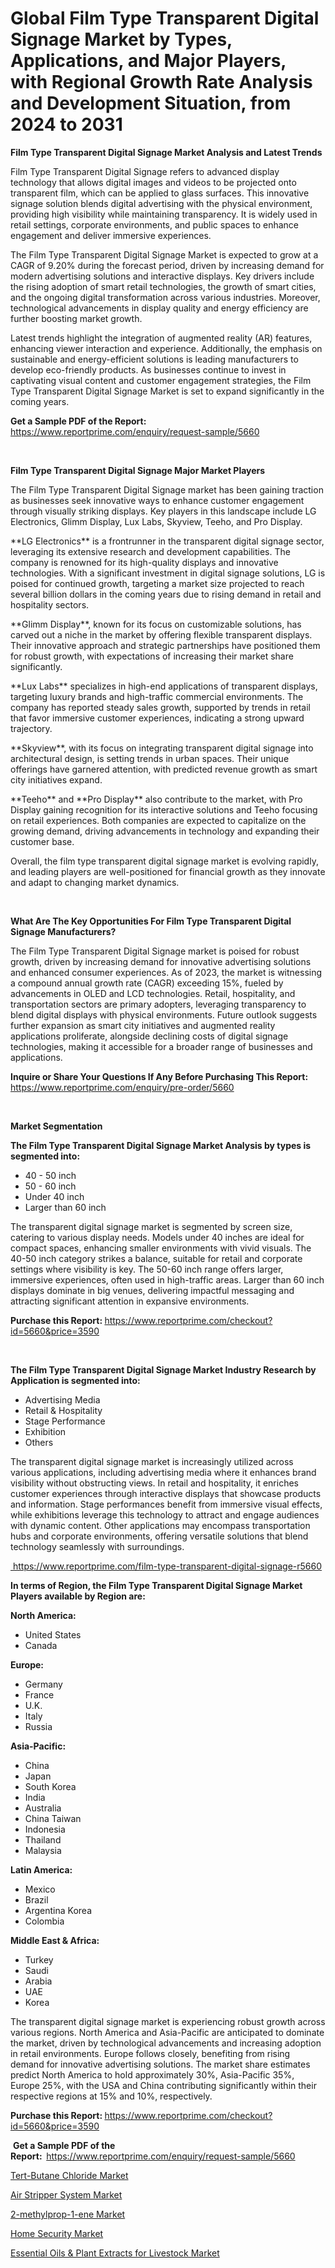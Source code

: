 <p><h1>Global Film Type Transparent Digital Signage Market by Types, Applications, and Major Players, with Regional Growth Rate Analysis and Development Situation, from 2024 to 2031</h1></p><p><strong>Film Type Transparent Digital Signage Market Analysis and Latest Trends</strong></p>
<p><p>Film Type Transparent Digital Signage refers to advanced display technology that allows digital images and videos to be projected onto transparent film, which can be applied to glass surfaces. This innovative signage solution blends digital advertising with the physical environment, providing high visibility while maintaining transparency. It is widely used in retail settings, corporate environments, and public spaces to enhance engagement and deliver immersive experiences.</p><p>The Film Type Transparent Digital Signage Market is expected to grow at a CAGR of 9.20% during the forecast period, driven by increasing demand for modern advertising solutions and interactive displays. Key drivers include the rising adoption of smart retail technologies, the growth of smart cities, and the ongoing digital transformation across various industries. Moreover, technological advancements in display quality and energy efficiency are further boosting market growth.</p><p>Latest trends highlight the integration of augmented reality (AR) features, enhancing viewer interaction and experience. Additionally, the emphasis on sustainable and energy-efficient solutions is leading manufacturers to develop eco-friendly products. As businesses continue to invest in captivating visual content and customer engagement strategies, the Film Type Transparent Digital Signage Market is set to expand significantly in the coming years.</p></p>
<p><strong>Get a Sample PDF of the Report:&nbsp;</strong> <a href="https://www.reportprime.com/enquiry/request-sample/5660">https://www.reportprime.com/enquiry/request-sample/5660</a></p>
<p>&nbsp;</p>
<p><strong>Film Type Transparent Digital Signage Major Market Players</strong></p>
<p><p>The Film Type Transparent Digital Signage market has been gaining traction as businesses seek innovative ways to enhance customer engagement through visually striking displays. Key players in this landscape include LG Electronics, Glimm Display, Lux Labs, Skyview, Teeho, and Pro Display.</p><p>**LG Electronics** is a frontrunner in the transparent digital signage sector, leveraging its extensive research and development capabilities. The company is renowned for its high-quality displays and innovative technologies. With a significant investment in digital signage solutions, LG is poised for continued growth, targeting a market size projected to reach several billion dollars in the coming years due to rising demand in retail and hospitality sectors.</p><p>**Glimm Display**, known for its focus on customizable solutions, has carved out a niche in the market by offering flexible transparent displays. Their innovative approach and strategic partnerships have positioned them for robust growth, with expectations of increasing their market share significantly.</p><p>**Lux Labs** specializes in high-end applications of transparent displays, targeting luxury brands and high-traffic commercial environments. The company has reported steady sales growth, supported by trends in retail that favor immersive customer experiences, indicating a strong upward trajectory.</p><p>**Skyview**, with its focus on integrating transparent digital signage into architectural design, is setting trends in urban spaces. Their unique offerings have garnered attention, with predicted revenue growth as smart city initiatives expand.</p><p>**Teeho** and **Pro Display** also contribute to the market, with Pro Display gaining recognition for its interactive solutions and Teeho focusing on retail experiences. Both companies are expected to capitalize on the growing demand, driving advancements in technology and expanding their customer base.</p><p>Overall, the film type transparent digital signage market is evolving rapidly, and leading players are well-positioned for financial growth as they innovate and adapt to changing market dynamics.</p></p>
<p>&nbsp;</p>
<p><strong>What Are The Key Opportunities For Film Type Transparent Digital Signage Manufacturers?</strong></p>
<p><p>The Film Type Transparent Digital Signage market is poised for robust growth, driven by increasing demand for innovative advertising solutions and enhanced consumer experiences. As of 2023, the market is witnessing a compound annual growth rate (CAGR) exceeding 15%, fueled by advancements in OLED and LCD technologies. Retail, hospitality, and transportation sectors are primary adopters, leveraging transparency to blend digital displays with physical environments. Future outlook suggests further expansion as smart city initiatives and augmented reality applications proliferate, alongside declining costs of digital signage technologies, making it accessible for a broader range of businesses and applications.</p></p>
<p><strong>Inquire or Share Your Questions If Any Before Purchasing This Report:</strong> <a href="https://www.reportprime.com/enquiry/pre-order/5660">https://www.reportprime.com/enquiry/pre-order/5660</a></p>
<p>&nbsp;</p>
<p><strong>Market Segmentation</strong></p>
<p><strong>The Film Type Transparent Digital Signage Market Analysis by types is segmented into:</strong></p>
<p><ul><li>40 - 50 inch</li><li>50 - 60 inch</li><li>Under 40 inch</li><li>Larger than 60 inch</li></ul></p>
<p><p>The transparent digital signage market is segmented by screen size, catering to various display needs. Models under 40 inches are ideal for compact spaces, enhancing smaller environments with vivid visuals. The 40-50 inch category strikes a balance, suitable for retail and corporate settings where visibility is key. The 50-60 inch range offers larger, immersive experiences, often used in high-traffic areas. Larger than 60 inch displays dominate in big venues, delivering impactful messaging and attracting significant attention in expansive environments.</p></p>
<p><strong>Purchase this Report:&nbsp;</strong><a href="https://www.reportprime.com/checkout?id=5660&price=3590">https://www.reportprime.com/checkout?id=5660&price=3590</a></p>
<p>&nbsp;</p>
<p><strong>The Film Type Transparent Digital Signage Market Industry Research by Application is segmented into:</strong></p>
<p><ul><li>Advertising Media</li><li>Retail & Hospitality</li><li>Stage Performance</li><li>Exhibition</li><li>Others</li></ul></p>
<p><p>The transparent digital signage market is increasingly utilized across various applications, including advertising media where it enhances brand visibility without obstructing views. In retail and hospitality, it enriches customer experiences through interactive displays that showcase products and information. Stage performances benefit from immersive visual effects, while exhibitions leverage this technology to attract and engage audiences with dynamic content. Other applications may encompass transportation hubs and corporate environments, offering versatile solutions that blend technology seamlessly with surroundings.</p></p>
<p><a href="https://www.reportprime.com/film-type-transparent-digital-signage-r5660">&nbsp;https://www.reportprime.com/film-type-transparent-digital-signage-r5660</a></p>
<p><strong>In terms of Region, the Film Type Transparent Digital Signage Market Players available by Region are:</strong></p>
<p>
    <p> <strong> North America: </strong>
        <ul>
            <li>United States</li>
            <li>Canada</li>
        </ul>
        </p> 
    <p> <strong> Europe: </strong>
        <ul>
            <li>Germany</li>
            <li>France</li>
            <li>U.K.</li>
            <li>Italy</li>
            <li>Russia</li>
        </ul>
        </p> 
    <p> <strong> Asia-Pacific: </strong>
        <ul>
            <li>China</li>
            <li>Japan</li>
            <li>South Korea</li>
            <li>India</li>
            <li>Australia</li>
            <li>China Taiwan</li>
            <li>Indonesia</li>
            <li>Thailand</li>
            <li>Malaysia</li>
        </ul>
        </p> 
    <p> <strong> Latin America: </strong>
        <ul>
            <li>Mexico</li>
            <li>Brazil</li>
            <li>Argentina Korea</li>
            <li>Colombia</li>
        </ul>
        </p> 
    <p> <strong> Middle East & Africa: </strong>
        <ul>
            <li>Turkey</li>
            <li>Saudi</li>
            <li>Arabia</li>
            <li>UAE</li>
            <li>Korea</li>
        </ul>
    </p>
    </p>
<p><p>The transparent digital signage market is experiencing robust growth across various regions. North America and Asia-Pacific are anticipated to dominate the market, driven by technological advancements and increasing adoption in retail environments. Europe follows closely, benefiting from rising demand for innovative advertising solutions. The market share estimates predict North America to hold approximately 30%, Asia-Pacific 35%, Europe 25%, with the USA and China contributing significantly within their respective regions at 15% and 10%, respectively.</p></p>
<p><strong>Purchase this Report: </strong><a href="https://www.reportprime.com/checkout?id=5660&price=3590">https://www.reportprime.com/checkout?id=5660&price=3590</a></p>
<p>&nbsp;<strong>Get a Sample PDF of the Report:&nbsp;&nbsp;</strong><a href="https://www.reportprime.com/enquiry/request-sample/5660">https://www.reportprime.com/enquiry/request-sample/5660</a></p>
<p><strong></strong></p>
<p><p><a href="https://issuu.com/reportprime-2/docs/tert-butane-chloride-market-size-20_92ddaee1557199">Tert-Butane Chloride Market</a></p><p><a href="https://medium.com/@esmeraldaezzy1561/air-stripper-system-market-report-by-product-type-sieve-tray-system-packed-tower-system-end-use-e42fb99a6dc4">Air Stripper System Market</a></p><p><a href="https://issuu.com/reportprime-2/docs/2-methylprop-1-ene-market-size-2030_b36051e81c46bc">2-methylprop-1-ene Market</a></p><p><a href="https://www.linkedin.com/pulse/global-home-security-industry-analysis-report-market-size-share-a72bf?trackingId=EzJZ5rS0ROeM5sr2V5Ru%2Bg%3D%3D">Home Security Market</a></p><p><a href="https://medium.com/@warren.edmunds45645/global-essential-oils-plant-extracts-for-livestock-market-sector-2024-2031-market-metrics-and-f3c65dc23a7c">Essential Oils & Plant Extracts for Livestock Market</a></p></p>
